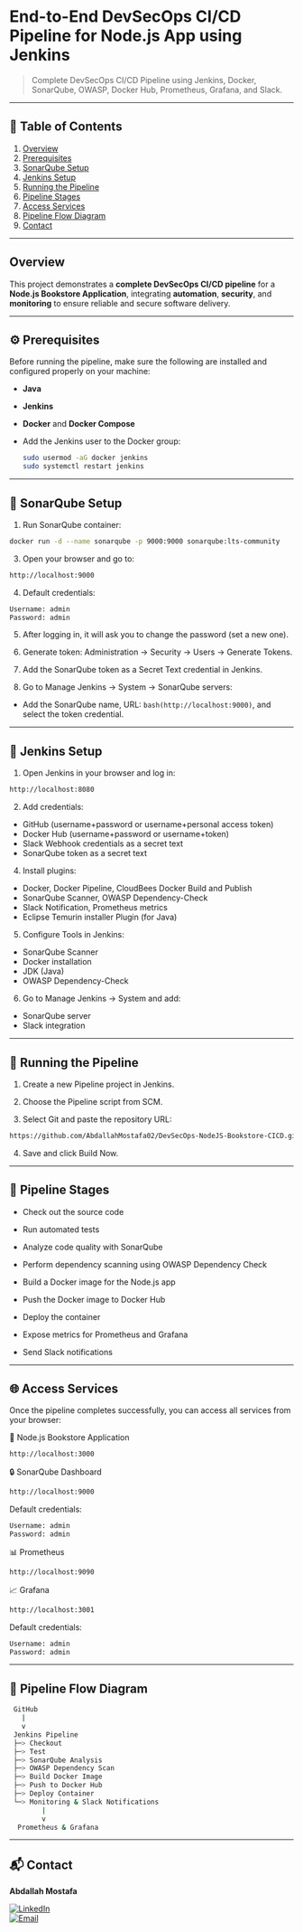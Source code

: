 # End-to-End DevSecOps CI/CD Pipeline for Node.js App using Jenkins

> Complete DevSecOps CI/CD Pipeline using Jenkins, Docker, SonarQube, OWASP, Docker Hub, Prometheus, Grafana, and Slack.
---

## 📑 Table of Contents

1. [Overview](#overview)  
2. [Prerequisites](#-prerequisites)  
3. [SonarQube Setup](#-sonarqube-setup)  
4. [Jenkins Setup](#-jenkins-setup)  
5. [Running the Pipeline](#-running-the-pipeline)  
6. [Pipeline Stages](#-pipeline-stages)  
7. [Access Services](#-access-services)  
8. [Pipeline Flow Diagram](#-pipeline-flow-diagram)  
9. [Contact](#-contact)

---

## Overview

This project demonstrates a **complete DevSecOps CI/CD pipeline** for a **Node.js Bookstore Application**, integrating **automation**, **security**, and **monitoring** to ensure reliable and secure software delivery.

---

## ⚙️ Prerequisites

Before running the pipeline, make sure the following are installed and configured properly on your machine:

- **Java**  
- **Jenkins**  
- **Docker** and **Docker Compose**  
- Add the Jenkins user to the Docker group:
 
  ```bash
  sudo usermod -aG docker jenkins
  sudo systemctl restart jenkins
  ```

---

## 🧠 SonarQube Setup

1. Run SonarQube container:

  ```bash
  docker run -d --name sonarqube -p 9000:9000 sonarqube:lts-community
  ```
   
3. Open your browser and go to:

  ```bash
  http://localhost:9000
  ```
   
4. Default credentials:

  ```bash
  Username: admin
  Password: admin
  ```
   
5. After logging in, it will ask you to change the password (set a new one).
  
6. Generate token: Administration → Security → Users → Generate Tokens.
   
7. Add the SonarQube token as a Secret Text credential in Jenkins.
   
8. Go to Manage Jenkins → System → SonarQube servers:
- Add the SonarQube name, URL: ```bash(http://localhost:9000)```, and select the token credential.

---

## 🔧 Jenkins Setup

1. Open Jenkins in your browser and log in:

  ```bash
  http://localhost:8080
  ```

2. Add credentials:

- GitHub (username+password or username+personal access token)
- Docker Hub (username+password or username+token)
- Slack Webhook credentials as a secret text
- SonarQube token as a secret text

4. Install plugins:

- Docker, Docker Pipeline, CloudBees Docker Build and Publish
- SonarQube Scanner, OWASP Dependency-Check
- Slack Notification, Prometheus metrics
- Eclipse Temurin installer Plugin (for Java)

5. Configure Tools in Jenkins:

- SonarQube Scanner
- Docker installation
- JDK (Java)
- OWASP Dependency-Check

6. Go to Manage Jenkins → System and add:

- SonarQube server
- Slack integration

---

## 🚀 Running the Pipeline

1. Create a new Pipeline project in Jenkins.

2. Choose the Pipeline script from SCM.

3. Select Git and paste the repository URL:

  ```bash
  https://github.com/AbdallahMostafa02/DevSecOps-NodeJS-Bookstore-CICD.git
  ```

4. Save and click Build Now.

---

## 🧠 Pipeline Stages

- Check out the source code

- Run automated tests

- Analyze code quality with SonarQube

- Perform dependency scanning using OWASP Dependency Check

- Build a Docker image for the Node.js app

- Push the Docker image to Docker Hub

- Deploy the container

- Expose metrics for Prometheus and Grafana

- Send Slack notifications

---

## 🌐 Access Services

Once the pipeline completes successfully, you can access all services from your browser:

🧩 Node.js Bookstore Application

  ```bash
  http://localhost:3000
  ```

🔒 SonarQube Dashboard

  ```bash
  http://localhost:9000
  ```

Default credentials:

  ```bash
  Username: admin
  Password: admin
  ```

📊 Prometheus

  ```bash
  http://localhost:9090
  ```

📈 Grafana

  ```bash
  http://localhost:3001
  ```

Default credentials:

  ```bash
  Username: admin
  Password: admin
  ```

---

## 🔄 Pipeline Flow Diagram

  ```bash
   GitHub
     |
     v
   Jenkins Pipeline
   ├─> Checkout
   ├─> Test
   ├─> SonarQube Analysis
   ├─> OWASP Dependency Scan
   ├─> Build Docker Image
   ├─> Push to Docker Hub
   ├─> Deploy Container
   └─> Monitoring & Slack Notifications
          | 
          v
    Prometheus & Grafana
  ```

---

## 📬 Contact

**Abdallah Mostafa**

[![LinkedIn](https://img.shields.io/badge/LinkedIn-Profile-blue?logo=linkedin&logoColor=white)](https://www.linkedin.com/in/abdallah-mostafa-04b2421a6/)  
[![Email](https://img.shields.io/badge/Email-abdallahmostafa6884@gmail.com-red?style=flat&logo=gmail&logoColor=white)](mailto:abdallahmostafa6884@gmail.com)
